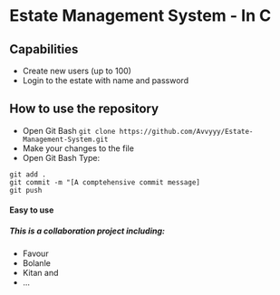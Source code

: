 # Estate Management System - In C

## Capabilities
- Create new users (up to 100)
- Login to the estate with name and password

## How to use the repository

- Open Git Bash
```git clone https://github.com/Avvyyy/Estate-Management-System.git```
- Make your changes to the file
- Open Git Bash
Type:

```git add .```  
```git commit -m "[A comptehensive commit message]```  
```git push```  

#### Easy to use

##### This is a collaboration project including:
- Favour
- Bolanle
- Kitan and
- ...



